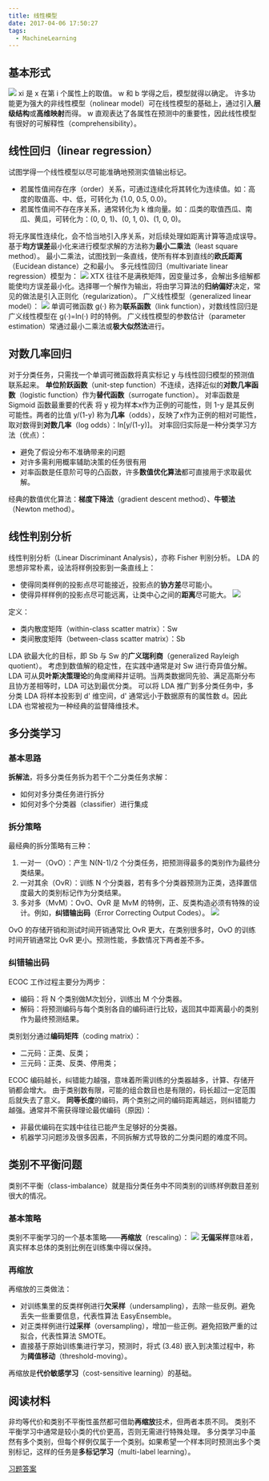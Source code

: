 ```yaml
---
title: 线性模型
date: 2017-04-06 17:50:27
tags:
  - MachineLearning
---
```

## 基本形式
![](https://raw.githubusercontent.com/snlndod/mPOST/master/MachineLearning/3_1.jpeg)
xi 是 x 在第 i 个属性上的取值。
w 和 b 学得之后，模型就得以确定。
许多功能更为强大的非线性模型（nolinear model）可在线性模型的基础上，通过引入**层级结构**或**高维映射**而得。
w 直观表达了各属性在预测中的重要性，因此线性模型有很好的可解释性（comprehensibility）。
<!--more-->
## 线性回归（linear regression）
试图学得一个线性模型以尽可能准确地预测实值输出标记。
* 若属性值间存在序（order）关系，可通过连续化将其转化为连续值。如：高度的取值高、中、低，可转化为 {1.0, 0.5, 0.0}。
* 若属性值间不存在序关系，通常转化为 k 维向量。如：瓜类的取值西瓜、南瓜、黄瓜，可转化为：(0, 0, 1)、(0, 1, 0)、(1, 0, 0)。

将无序属性连续化，会不恰当地引入序关系，对后续处理如距离计算等造成误导。
基于**均方误差**最小化来进行模型求解的方法称为**最小二乘法**（least square method）。
最小二乘法，试图找到一条直线，使所有样本到直线的**欧氏距离**（Eucidean distance）之和最小。
多元线性回归（multivariate linear regression）模型为：
![](https://raw.githubusercontent.com/snlndod/mPOST/master/MachineLearning/3_2.jpeg)
XTX 往往不是满秩矩阵，因变量过多，会解出多组解都能使均方误差最小化。选择哪一个解作为输出，将由学习算法的**归纳偏好**决定，常见的做法是引入正则化（regularization）。
广义线性模型（generalized linear model）：
![](https://raw.githubusercontent.com/snlndod/mPOST/master/MachineLearning/3_3.jpeg)
单调可微函数 g(·) 称为**联系函数**（link function），对数线性回归是广义线性模型在 g(·)=ln(·) 时的特例。
广义线性模型的参数估计（parameter estimation）常通过最小二乘法或**极大似然法**进行。
## 对数几率回归
对于分类任务，只需找一个单调可微函数将真实标记 y 与线性回归模型的预测值联系起来。
**单位阶跃函数**（unit-step function）不连续，选择近似的**对数几率函数**（logistic function）作为**替代函数**（surrogate function）。
对率函数是 Sigmoid 函数最重要的代表
将 y 视为样本x作为正例的可能性，则 1-y 是其反例可能性。两者的比值 y/(1-y) 称为**几率**（odds），反映了x作为正例的相对可能性，取对数得到**对数几率**（log odds）：ln[y/(1-y)]。
对率回归实际是一种分类学习方法（优点）：
* 避免了假设分布不准确带来的问题
* 对许多需利用概率辅助决策的任务很有用
* 对率函数是任意阶可导的凸函数，许多**数值优化算法**都可直接用于求取最优解。

经典的数值优化算法：**梯度下降法**（gradient descent method）、**牛顿法**（Newton method）。
## 线性判别分析
线性判别分析（Linear Discriminant Analysis），亦称 Fisher 判别分析。
LDA 的思想非常朴素，设法将样例投影到一条直线上：
* 使得同类样例的投影点尽可能接近，投影点的**协方差**尽可能小。
* 使得异样样例的投影点尽可能远离，让类中心之间的**距离**尽可能大。
![](https://raw.githubusercontent.com/snlndod/mPOST/master/MachineLearning/3_4.jpeg)

定义：
* 类内散度矩阵（within-class scatter matrix）：Sw
* 类间散度矩阵（between-class scatter matrix）：Sb

LDA 欲最大化的目标，即 Sb 与 Sw 的**广义瑞利商**（generalized Rayleigh quotient）。
考虑到数值解的稳定性，在实践中通常是对 Sw 进行奇异值分解。
LDA 可从**贝叶斯决策理论**的角度阐释并证明。当两类数据同先验、满足高斯分布且协方差相等时，LDA 可达到最优分类。
可以将 LDA 推广到多分类任务中，多分类 LDA 将样本投影到 d' 维空间，d' 通常远小于数据原有的属性数 d。因此 LDA 也常被视为一种经典的监督降维技术。
## 多分类学习
### 基本思路
**拆解法**，将多分类任务拆为若干个二分类任务求解：
* 如何对多分类任务进行拆分
* 如何对多个分类器（classifier）进行集成

### 拆分策略
最经典的拆分策略有三种：
1. 一对一（OvO）：产生 N(N-1)/2 个分类任务，把预测得最多的类别作为最终分类结果。
2. 一对其余（OvR）：训练 N 个分类器，若有多个分类器预测为正类，选择置信度最大的类别标记作为分类结果。
3. 多对多（MvM）：OvO、OvR 是 MvM 的特例，正、反类构造必须有特殊的设计。例如，**纠错输出码**（Error Correcting Output Codes）。
![](https://raw.githubusercontent.com/snlndod/mPOST/master/MachineLearning/3_5.jpeg)

OvO 的存储开销和测试时间开销通常比 OvR 更大，在类别很多时，OvO 的训练时间开销通常比 OvR 更小。预测性能，多数情况下两者差不多。
### 纠错输出码
ECOC 工作过程主要分为两步：
* 编码：将 N 个类别做M次划分，训练出 M 个分类器。
* 解码：将预测编码与每个类别各自的编码进行比较，返回其中距离最小的类别作为最终预测结果。

类别划分通过**编码矩阵**（coding matrix）：
* 二元码：正类、反类；
* 三元码：正类、反类、停用类；

ECOC 编码越长，纠错能力越强，意味着所需训练的分类器越多，计算、存储开销都会增大。
由于类别数有限，可能的组合数目也是有限的，码长超过一定范围后就失去了意义。
**同等长度**的编码，两个类别之间的编码距离越远，则纠错能力越强。通常并不需获得理论最优编码（原因）：
* 非最优编码在实践中往往已能产生足够好的分类器。
* 机器学习问题涉及很多因素，不同拆解方式导致的二分类问题的难度不同。

## 类别不平衡问题
类别不平衡（class-imbalance）就是指分类任务中不同类别的训练样例数目差别很大的情况。
### 基本策略
类别不平衡学习的一个基本策略——**再缩放**（rescaling）：
![](https://raw.githubusercontent.com/snlndod/mPOST/master/MachineLearning/3_6.jpeg)
**无偏采样**意味着，真实样本总体的类别比例在训练集中得以保持。
### 再缩放
再缩放的三类做法：
* 对训练集里的反类样例进行**欠采样**（undersampling），去除一些反例。避免丢失一些重要信息，代表性算法 EasyEnsemble。
* 对正类样例进行**过采样**（oversampling），增加一些正例。避免招致严重的过拟合，代表性算法 SMOTE。
* 直接基于原始训练集进行学习，预测时，将式 (3.48) 嵌入到决策过程中，称为**阈值移动**（threshold-moving）。

再缩放是**代价敏感学习**（cost-sensitive learning）的基础。
## 阅读材料
非均等代价和类别不平衡性虽然都可借助**再缩放**技术，但两者本质不同。
类别不平衡学习中通常是较小类的代价更高，否则无需进行特殊处理。
多分类学习中虽然有多个类别，但每个样例仅属于一个类别。如果希望一个样本同时预测出多个类别标记，这样的任务是**多标记学习**（multi-label learning）。

[习题答案](http://blog.csdn.net/icefire_tyh/article/details/52069025)
